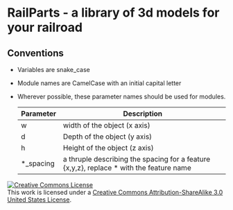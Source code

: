 # RailParts - a library of 3d models for your railroad

## Conventions

* Variables are snake_case
* Module names are CamelCase with an initial capital letter
* Wherever possible, these parameter names should be used for modules.

  | Parameter | Description                                                                             |
  | --------- | --------------------------------------------------------------------------------------- |
  | w         | width of the object (x axis)                                                            |
  | d         | Depth of the object (y axis)                                                            |
  | h         | Height of the object (z axis)                                                           |
  | *_spacing | a thruple describing the spacing for a feature {x,y,z}, replace * with the feature name |

<a rel="license" href="http://creativecommons.org/licenses/by-sa/3.0/us/"><img alt="Creative Commons License" style="border-width:0" src="https://i.creativecommons.org/l/by-sa/3.0/us/88x31.png" /></a><br />This work is licensed under a <a rel="license" href="http://creativecommons.org/licenses/by-sa/3.0/us/">Creative Commons Attribution-ShareAlike 3.0 United States License</a>.
